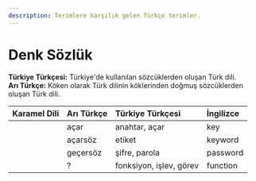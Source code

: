 ```yaml
---
description: Terimlere karşılık gelen Türkçe terimler.
---
```


# Denk Sözlük

**Türkiye Türkçesi:** Türkiye'de kullanılan sözcüklerden oluşan Türk dili.  
**Arı Türkçe:** Köken olarak Türk dilinin köklerinden doğmuş sözcüklerden oluşan Türk dili.

| Karamel Dili | Arı Türkçe | Türkiye Türkçesi | İngilizce |
| :--- | :--- | :--- | :--- |
|  | açar | anahtar, açar | key |
|  | açarsöz | etiket | keyword |
|  | geçersöz | şifre, parola | password |
|  | ? | fonksiyon, işlev, görev | function |



